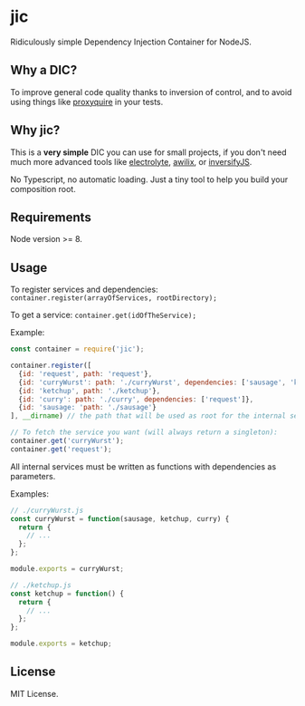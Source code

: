 # jic

Ridiculously simple Dependency Injection Container for NodeJS.

## Why a DIC?

To improve general code quality thanks to inversion of control, and to avoid using things like [proxyquire](https://www.npmjs.com/package/proxyquire) in your tests.

## Why jic?

This is a **very simple** DIC you can use for small projects, if you don't need much more advanced tools like [electrolyte](https://github.com/jaredhanson/electrolyte), [awilix](https://github.com/jeffijoe/awilix), or [inversifyJS](http://inversify.io/).

No Typescript, no automatic loading. Just a tiny tool to help you build your composition root.

## Requirements

Node version >= 8.

## Usage

To register services and dependencies: `container.register(arrayOfServices, rootDirectory);`

To get a service: `container.get(idOfTheService);`

Example:

```js
const container = require('jic');

container.register([
  {id: 'request', path: 'request'},
  {id: 'curryWurst': path: './curryWurst', dependencies: ['sausage', 'ketchup', 'curry']},
  {id: 'ketchup', path: './ketchup'},
  {id: 'curry': path: './curry', dependencies: ['request']},
  {id: 'sausage: 'path: './sausage'}
], __dirname) // the path that will be used as root for the internal services

// To fetch the service you want (will always return a singleton):
container.get('curryWurst');
container.get('request');
```

All internal services must be written as functions with
dependencies as parameters.

Examples:

```js
// ./curryWurst.js
const curryWurst = function(sausage, ketchup, curry) {
  return {
    // ...
  };
};

module.exports = curryWurst;
```

```js
// ./ketchup.js
const ketchup = function() {
  return {
    // ...
  };
};

module.exports = ketchup;
```

## License

MIT License.
